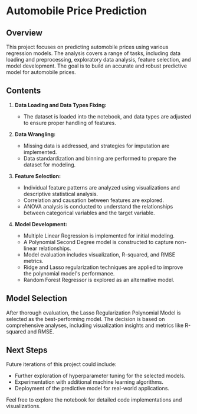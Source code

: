 # Automobile Price Prediction

## Overview

This project focuses on predicting automobile prices using various regression models. The analysis covers a range of tasks, including data loading and preprocessing, exploratory data analysis, feature selection, and model development. The goal is to build an accurate and robust predictive model for automobile prices.

## Contents

1. **Data Loading and Data Types Fixing:**
   - The dataset is loaded into the notebook, and data types are adjusted to ensure proper handling of features.

2. **Data Wrangling:**
   - Missing data is addressed, and strategies for imputation are implemented.
   - Data standardization and binning are performed to prepare the dataset for modeling.

3. **Feature Selection:**
   - Individual feature patterns are analyzed using visualizations and descriptive statistical analysis.
   - Correlation and causation between features are explored.
   - ANOVA analysis is conducted to understand the relationships between categorical variables and the target variable.

4. **Model Development:**
   - Multiple Linear Regression is implemented for initial modeling.
   - A Polynomial Second Degree model is constructed to capture non-linear relationships.
   - Model evaluation includes visualization, R-squared, and RMSE metrics.
   - Ridge and Lasso regularization techniques are applied to improve the polynomial model's performance.
   - Random Forest Regressor is explored as an alternative model.

## Model Selection

After thorough evaluation, the Lasso Regularization Polynomial Model is selected as the best-performing model. The decision is based on comprehensive analyses, including visualization insights and metrics like R-squared and RMSE.

## Next Steps

Future iterations of this project could include:

- Further exploration of hyperparameter tuning for the selected models.
- Experimentation with additional machine learning algorithms.
- Deployment of the predictive model for real-world applications.

Feel free to explore the notebook for detailed code implementations and visualizations.

